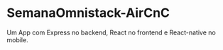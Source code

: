 # SemanaOmnistack-AirCnC
Um App com Express no backend, React no frontend e React-native no mobile.
